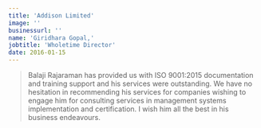 ```yaml
---
title: 'Addison Limited'
image: ''
businessurl: ''
name: 'Giridhara Gopal,'
jobtitle: 'Wholetime Director'
date: 2016-01-15
---
```



> Balaji Rajaraman has provided us with ISO 9001:2015 documentation and training support and his services were outstanding. We have no hesitation in recommending his services for companies wishing to engage him for consulting services in management systems implementation and certification. I wish him all the best in his business endeavours.